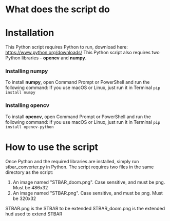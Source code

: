 # What does the script do


# Installation
This Python script requires Python to run, download here: https://www.python.org/downloads/
This Python script also requires two Python libraries - **opencv** and **numpy**.

### Installing numpy
To install **numpy**, open Command Prompt or PowerShell and run the following command:
If you use macOS or Linux, just run it in Terminal
```pip install numpy```

### Installing opencv
To install **opencv**, open Command Prompt or PowerShell and run the following command:
If you use macOS or Linux, just run it in Terminal
```pip install opencv-python```

# How to use the script
Once Python and the required libraries are installed, simply run stbar_converter.py in Python.
The script requires two files in the same directory as the script:
1. An image named "STBAR_doom.png". Case sensitive, and must be png. Must be 486x32
2. An image named "STBAR.png". Case sensitive, and must be png. Must be 320x32


STBAR.png is the STBAR to be extended
STBAR_doom.png is the extended hud used to extend STBAR
